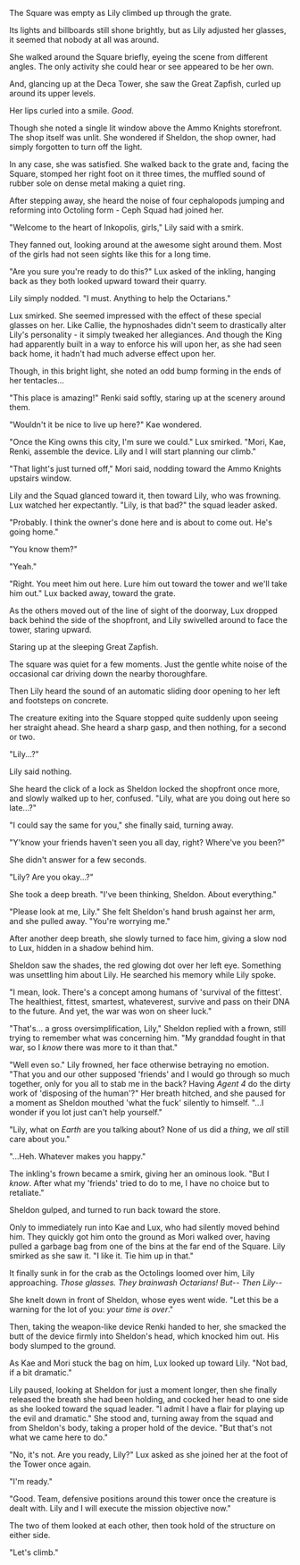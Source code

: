 The Square was empty as Lily climbed up through the grate.

Its lights and billboards still shone brightly, but as Lily adjusted her glasses, it seemed that nobody at all was around.

She walked around the Square briefly, eyeing the scene from different angles. The only activity she could hear or see appeared to be her own.

And, glancing up at the Deca Tower, she saw the Great Zapfish, curled up around its upper levels.

Her lips curled into a smile. *Good.*

Though she noted a single lit window above the Ammo Knights storefront. The shop itself was unlit. She wondered if Sheldon, the shop owner, had simply forgotten to turn off the light.

In any case, she was satisfied. She walked back to the grate and, facing the Square, stomped her right foot on it three times, the muffled sound of rubber sole on dense metal making a quiet ring.

After stepping away, she heard the noise of four cephalopods jumping and reforming into Octoling form - Ceph Squad had joined her.

"Welcome to the heart of Inkopolis, girls," Lily said with a smirk.

They fanned out, looking around at the awesome sight around them. Most of the girls had not seen sights like this for a long time.

"Are you sure you're ready to do this?" Lux asked of the inkling, hanging back as they both looked upward toward their quarry.

Lily simply nodded. "I must. Anything to help the Octarians."

Lux smirked. She seemed impressed with the effect of these special glasses on her. Like Callie, the hypnoshades didn't seem to drastically alter Lily's personality - it simply tweaked her allegiances. And though the King had apparently built in a way to enforce his will upon her, as she had seen back home, it hadn't had much adverse effect upon her.

Though, in this bright light, she noted an odd bump forming in the ends of her tentacles...

"This place is amazing!" Renki said softly, staring up at the scenery around them.

"Wouldn't it be nice to live up here?" Kae wondered.

"Once the King owns this city, I'm sure we could." Lux smirked. "Mori, Kae, Renki, assemble the device. Lily and I will start planning our climb."

"That light's just turned off," Mori said, nodding toward the Ammo Knights upstairs window.

Lily and the Squad glanced toward it, then toward Lily, who was frowning. Lux watched her expectantly. "Lily, is that bad?" the squad leader asked.

"Probably. I think the owner's done here and is about to come out. He's going home."

"You know them?"

"Yeah."

"Right. You meet him out here. Lure him out toward the tower and we'll take him out." Lux backed away, toward the grate.

As the others moved out of the line of sight of the doorway, Lux dropped back behind the side of the shopfront, and Lily swivelled around to face the tower, staring upward.

Staring up at the sleeping Great Zapfish.

The square was quiet for a few moments. Just the gentle white noise of the occasional car driving down the nearby thoroughfare.

Then Lily heard the sound of an automatic sliding door opening to her left and footsteps on concrete.

The creature exiting into the Square stopped quite suddenly upon seeing her straight ahead. She heard a sharp gasp, and then nothing, for a second or two.

"Lily...?"

Lily said nothing.

She heard the click of a lock as Sheldon locked the shopfront once more, and slowly walked up to her, confused. "Lily, what are you doing out here so late...?"

"I could say the same for you," she finally said, turning away.

"Y'know your friends haven't seen you all day, right? Where've you been?"

She didn't answer for a few seconds.

"Lily? Are you okay...?"

She took a deep breath. "I've been thinking, Sheldon. About everything."

"Please look at me, Lily." She felt Sheldon's hand brush against her arm, and she pulled away. "You're worrying me."

After another deep breath, she slowly turned to face him, giving a slow nod to Lux, hidden in a shadow behind him.

Sheldon saw the shades, the red glowing dot over her left eye. Something was unsettling him about Lily. He searched his memory while Lily spoke.

"I mean, look. There's a concept among humans of 'survival of the fittest'. The healthiest, fittest, smartest, whateverest, survive and pass on their DNA to the future. And yet, the war was won on sheer luck."

"That's... a gross oversimplification, Lily," Sheldon replied with a frown, still trying to remember what was concerning him. "My granddad fought in that war, so I *know* there was more to it than that."

"Well even so." Lily frowned, her face otherwise betraying no emotion. "That you and our other supposed 'friends' and I would go through so much together, only for you all to stab me in the back? Having *Agent 4* do the dirty work of 'disposing of the human'?" Her breath hitched, and she paused for a moment as Sheldon mouthed 'what the fuck' silently to himself. "...I wonder if you lot just can't help yourself."

"Lily, what on *Earth* are you talking about? None of us did a *thing*, we *all* still care about you."

"...Heh. Whatever makes you happy."

The inkling's frown became a smirk, giving her an ominous look. "But I *know*. After what my 'friends' tried to do to me, I have no choice but to retaliate."

Sheldon gulped, and turned to run back toward the store.

Only to immediately run into Kae and Lux, who had silently moved behind him. They quickly got him onto the ground as Mori walked over, having pulled a garbage bag from one of the bins at the far end of the Square. Lily smirked as she saw it. "I like it. Tie him up in that."

It finally sunk in for the crab as the Octolings loomed over him, Lily approaching. *Those glasses. They brainwash Octarians! But-- Then Lily--*

She knelt down in front of Sheldon, whose eyes went wide. "Let this be a warning for the lot of you: *your time is over*."

Then, taking the weapon-like device Renki handed to her, she smacked the butt of the device firmly into Sheldon's head, which knocked him out. His body slumped to the ground.

As Kae and Mori stuck the bag on him, Lux looked up toward Lily. "Not bad, if a bit dramatic."

Lily paused, looking at Sheldon for just a moment longer, then she finally released the breath she had been holding, and cocked her head to one side as she looked toward the squad leader. "I admit I have a flair for playing up the evil and dramatic." She stood and, turning away from the squad and from Sheldon's body, taking a proper hold of the device. "But that's not what we came here to do."

"No, it's not. Are you ready, Lily?" Lux asked as she joined her at the foot of the Tower once again.

"I'm ready."

"Good. Team, defensive positions around this tower once the creature is dealt with. Lily and I will execute the mission objective now."

The two of them looked at each other, then took hold of the structure on either side.

"Let's climb."